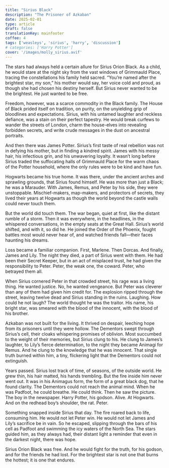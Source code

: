 ```yaml
---
title: "Sirius Black"
description: "The Prisoner of Azkaban"
date: 2025-02-01
type: article
draft: false
translationKey: mainfooter
coffee: 4
tags: ['weasleys', 'sirius', 'harry', 'discussion']
# categories: ['Harry Potter']
cover: '/images/molly_sirius.avif'
---
```


The stars had always held a certain allure for Sirius Orion Black. As a child, he would stare at the night sky from the vast windows of Grimmauld Place, tracing the constellations his family held sacred. “You’re named after the brightest star, my son,” his mother would say, her voice cold and proud, as though she had chosen his destiny herself. But Sirius never wanted to be the brightest. He just wanted to be free.

Freedom, however, was a scarce commodity in the Black family. The House of Black prided itself on tradition, on purity, on the unyielding grip of bloodlines and expectations. Sirius, with his untamed laughter and reckless defiance, was a stain on their perfect tapestry. He would break curfews to wander the streets of London, charm the house-elves into revealing forbidden secrets, and write crude messages in the dust on ancestral portraits.

And then there was James Potter. Sirius’s first taste of real rebellion was not in defying his mother, but in finding a kindred spirit. James with his messy hair, his infectious grin, and his unwavering loyalty. It wasn’t long before Sirius traded the suffocating halls of Grimmauld Place for the warm chaos of the Potter household, where the only rules were to be kind and have fun.

Hogwarts became his true home. It was there, under the ancient arches and sprawling grounds, that Sirius found himself. He was more than just a Black; he was a Marauder. With James, Remus, and Peter by his side, they were unstoppable. Mischief-makers, map-makers, and protectors of secrets, they lived their years at Hogwarts as though the world beyond the castle walls could never touch them.

But the world did touch them. The war began, quiet at first, like the distant rumble of a storm. Then it was everywhere, in the headlines, in the whispered conversations, in the empty seats at the Great Hall. Sirius’s world shifted, and with it, so did he. He joined the Order of the Phoenix, fought battles most would never hear of, and watched friends fall—their faces haunting his dreams.

Loss became a familiar companion. First, Marlene. Then Dorcas. And finally, James and Lily. The night they died, a part of Sirius went with them. He had been their Secret Keeper, but in an act of misplaced trust, he had given the responsibility to Peter. Peter, the weak one, the coward. Peter, who betrayed them all.

When Sirius cornered Peter in that crowded street, his rage was a living thing. He wanted justice. No, he wanted vengeance. But Peter was cleverer than any of them had given him credit for. The explosion ripped through the street, leaving twelve dead and Sirius standing in the ruins. Laughing. How could he not laugh? The world thought he was the traitor. His name, his bright star, was smeared with the blood of the innocent, with the blood of his brother.

Azkaban was not built for the living. It thrived on despair, leeching hope from its prisoners until they were hollow. The Dementors swept through Sirius’s cell, their cloaks whispering promises of oblivion. Most succumbed to the weight of their memories, but Sirius clung to his. He clung to James’s laughter, to Lily’s fierce determination, to the night they became Animagi for Remus. And he clung to the knowledge that he was innocent. That single truth burned within him, a tiny, flickering light that the Dementors could not extinguish.

Years passed. Sirius lost track of time, of seasons, of the outside world. He grew thin, his hair matted, his hands trembling. But the fire inside him never went out. It was in his Animagus form, the form of a great black dog, that he found clarity. The Dementors could not reach the animal mind. When he was Padfoot, he could breathe. He could think.
Then he saw the picture. The boy in the newspaper. Harry Potter, his godson. Alive. At Hogwarts. And on the redhead boy’s shoulder, the rat. Peter.

Something snapped inside Sirius that day. The fire roared back to life, consuming him. He would not let Peter win. He would not let James and Lily’s sacrifice be in vain. So he escaped, slipping through the bars of his cell as Padfoot and swimming the icy waters of the North Sea. The stars guided him, as they always had, their distant light a reminder that even in the darkest night, there was hope.

Sirius Orion Black was free. And he would fight for the truth, for his godson, and for the friends he had lost. For the brightest star is not one that burns the hottest; it is one that endures.
